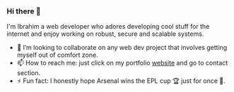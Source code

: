 ### Hi there 👋 

I'm Ibrahim a web developer who adores developing cool stuff for the internet and enjoy working on robust, secure and scalable systems.
 
- :open_hands: I’m looking to collaborate on any web dev project that involves getting myself out of comfort zone.
- 📫 How to reach me: just click on my portfolio [website](https://ibrahim-yusuf.netlify.app/) and go to contact section.
- ⚡ Fun fact: I honestly hope Arsenal wins the EPL cup :trophy: just for once :pray:.

